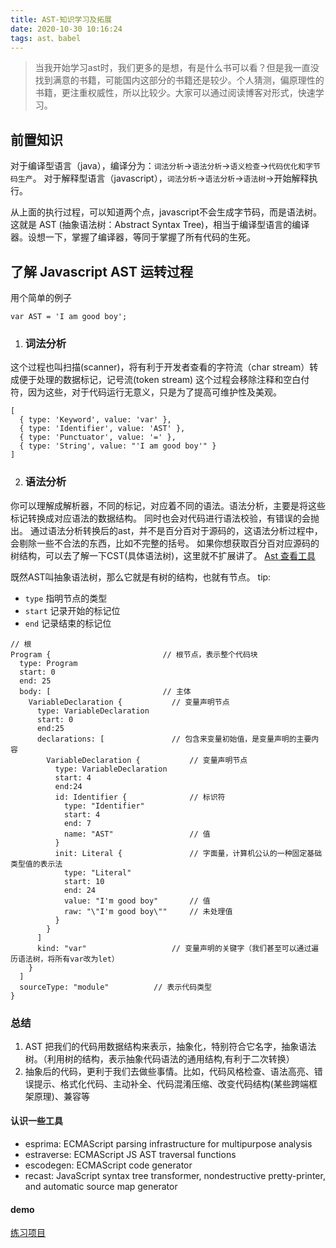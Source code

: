 ```yaml
---
title: AST-知识学习及拓展
date: 2020-10-30 10:16:24
tags: ast、babel
---
```

> 当我开始学习ast时，我们更多的是想，有是什么书可以看？但是我一直没找到满意的书籍，可能国内这部分的书籍还是较少。个人猜测，偏原理性的书籍，更注重权威性，所以比较少。大家可以通过阅读博客对形式，快速学习。

## 前置知识

对于编译型语言（java），编译分为：`词法分析`->`语法分析`->`语义检查`->`代码优化和字节码生产`。
对于解释型语言（javascript），`词法分析`->`语法分析`->`语法树`->开始解释执行。

从上面的执行过程，可以知道两个点，javascript不会生成字节码，而是语法树。这就是 AST (抽象语法树：Abstract Syntax Tree)，相当于编译型语言的编译器。设想一下，掌握了编译器，等同于掌握了所有代码的生死。

## 了解 Javascript AST 运转过程
用个简单的例子
```javscript
var AST = 'I am good boy';
```

1. ### 词法分析
这个过程也叫扫描(scanner)，将有利于开发者查看的字符流（char stream）转成便于处理的数据标记，记号流(token stream)
这个过程会移除注释和空白付符，因为这些，对于代码运行无意义，只是为了提高可维护性及美观。

```
[
  { type: 'Keyword', value: 'var' },
  { type: 'Identifier', value: 'AST' },
  { type: 'Punctuator', value: '=' },
  { type: 'String', value: "'I am good boy'" }
]
```

2. ### 语法分析
你可以理解成解析器，不同的标记，对应着不同的语法。语法分析，主要是将这些标记转换成对应语法的数据结构。
同时也会对代码进行语法校验，有错误的会抛出。
通过语法分析转换后的ast，并不是百分百对于源码的，这语法分析过程中，会剔除一些不合法的东西，比如不完整的括号。
如果你想获取百分百对应源码的树结构，可以去了解一下CST(具体语法树)，这里就不扩展讲了。
[Ast 查看工具](https://astexplorer.net)

既然AST叫抽象语法树，那么它就是有树的结构，也就有节点。
tip:
- `type` 指明节点的类型
- `start` 记录开始的标记位
- `end` 记录结束的标记位

```
// 根
Program {                         // 根节点，表示整个代码块
  type: Program
  start: 0
  end: 25
  body: [                         // 主体
    VariableDeclaration {           // 变量声明节点
      type: VariableDeclaration
      start: 0
      end:25
      declarations: [               // 包含来变量初始值，是变量声明的主要内容
        VariableDeclaration {           // 变量声明节点
          type: VariableDeclaration
          start: 4
          end:24
          id: Identifier {              // 标识符
            type: "Identifier"
            start: 4
            end: 7
            name: "AST"                 // 值
          }
          init: Literal {               // 字面量，计算机公认的一种固定基础类型值的表示法
            type: "Literal"
            start: 10
            end: 24
            value: "I'm good boy"       // 值
            raw: "\"I'm good boy\""     // 未处理值
          }
        }
      ]
      kind: "var"                   // 变量声明的关键字（我们甚至可以通过遍历语法树，将所有var改为let）
    }
  ]
  sourceType: "module"          // 表示代码类型
}
```

### 总结
1. AST 把我们的代码用数据结构来表示，抽象化，特别符合它名字，抽象语法树。（利用树的结构，表示抽象代码语法的通用结构,有利于二次转换）
2. 抽象后的代码，更利于我们去做些事情。比如，代码风格检查、语法高亮、错误提示、格式化代码、主动补全、代码混淆压缩、改变代码结构(某些跨端框架原理)、兼容等

#### 认识一些工具
- esprima: ECMAScript parsing infrastructure for multipurpose analysis
- estraverse: ECMAScript JS AST traversal functions
- escodegen: ECMAScript code generator
- recast: JavaScript syntax tree transformer, nondestructive pretty-printer, and automatic source map generator

#### demo
[练习项目](https://github.com/BigBugaboo/ast_demo)


